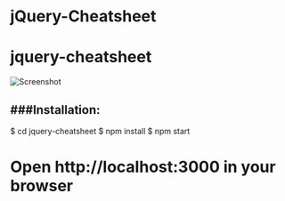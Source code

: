# jQuery-Cheatsheet
jquery-cheatsheet
=================

![Screenshot](https://github.com/jok405/screen-shot.png)


###Installation:
-------------

$ cd jquery-cheatsheet
$ npm install
$ npm start

# Open http://localhost:3000 in your browser
```
